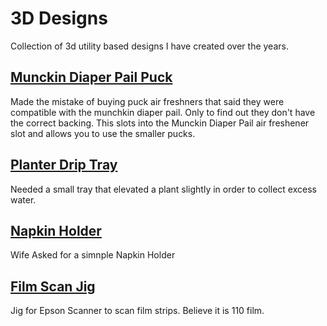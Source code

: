 # 3D Designs

Collection of 3d utility based designs I have created over the years.

## [Munckin Diaper Pail Puck](/Munchkin%20Diaper%20Pail%20Adapter/Munchkin%20Adapter%20v2.0.stl)
Made the mistake of buying puck air freshners that said they were compatible with the munchkin diaper pail. Only to find out they don't have the correct backing. This slots into the Munckin Diaper Pail air freshener slot and allows you to use the smaller pucks.

## [Planter Drip Tray](/Planter%20Drip%20Tray/planter%20v2.stl)
Needed a small tray that elevated a plant slightly in order to collect excess water.

## [Napkin Holder](/Napkin%20Holder/napkin%20v2.3mf)
Wife Asked for a simnple Napkin Holder  

## [Film Scan Jig](/Film%20Scan%20Jig/FilmScanJig%20v1.3.3mf)
Jig for Epson Scanner to scan  film strips. Believe it is 110 film.
